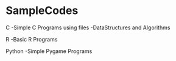 # SampleCodes


C
	-Simple C Programs using files
	-DataStructures and Algorithms 

R
	-Basic R Programs
	
Python
	-Simple Pygame Programs

 
